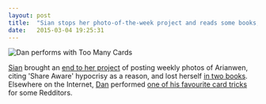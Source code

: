 ```yaml
---
layout: post
title:  "Sian stops her photo-of-the-week project and reads some books, and Dan performs magic for the Internet"
date:   2015-03-04 19:25:31
---
```


![Dan performs with Too Many Cards](https://danq.me/wp-content/uploads/2015/03/too-many-cards-thumb.png)

[Sian][sian] brought an [end to her project](https://elgingerbread.wordpress.com/2015/02/26/back-again/) of posting weekly photos of Arianwen, citing 'Share Aware' hypocrisy as a reason, and lost herself [in two books](https://elgingerbread.wordpress.com/2015/03/01/reading-february/). Elsewhere on the Internet, [Dan][dan] performed [one of his favourite card tricks](https://danq.me/2015/03/04/too-many-cards/) for some Redditors.

[adam-g]:  http://strokeyadam.livejournal.com/
[adam-w]:  http://www.ad-space.org.uk/
[andy-k]:  http://theguidemark3.livejournal.com/
[andy-r]:  http://selfdoubtgun.wordpress.com/
[beth]:    http://littlegreenbeth.livejournal.com/
[bryn]:    http://randomlyevil.org.uk/
[claire]:  http://nowebsite.co.uk/blog/
[dan]:     http://www.scatmania.org/
[ele]:     http://ele-is-crazy.livejournal.com/
[fiona]:   http://fionafish.wordpress.com/
[hayley]:  http://leelee1983.livejournal.com/
[jen]:     http://scleip.livejournal.com/
[jimmy]:   http://vikingjim.livejournal.com/
[jta]:     http://blog.electricquaker.co.uk/
[kit]:     http://reaperkit.wordpress.com/
[liz]:     http://norasdollhouse.livejournal.com/
[malbo21]: http://malbo21.wordpress.com/
[matt-p]:  http://myzelik.livejournal.com/
[matt-r]:  http://matt-inthe-hat.livejournal.com/
[paul]:    http://blog.pacifist.co.uk/
[penny]:   http://thepennyfaerie.livejournal.com/
[pete]:    http://loonybin345.livejournal.com/
[rory]:    http://razinaber.livejournal.com/
[ruth]:    http://fleeblewidget.co.uk/
[sarah]:   http://starlight-sarah.livejournal.com/
[sian]:    http://elgingerbread.wordpress.com/
[sundeep]: https://mentalwillness.wordpress.com/
